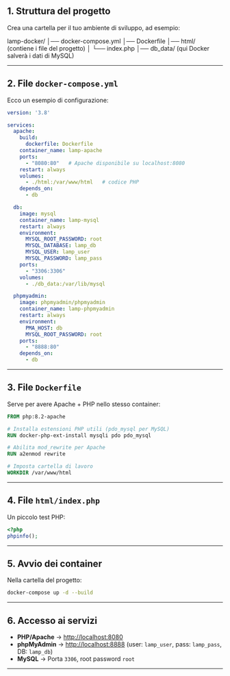 ## 1. Struttura del progetto

Crea una cartella per il tuo ambiente di sviluppo, ad esempio:

lamp-docker/
│── docker-compose.yml
│── Dockerfile
│── html/               (contiene i file del progetto)
│    └── index.php
│── db_data/            (qui Docker salverà i dati di MySQL)

---

## 2. File `docker-compose.yml`

Ecco un esempio di configurazione:

```yaml
version: '3.8'

services:
  apache:
    build:
      dockerfile: Dockerfile
    container_name: lamp-apache
    ports:
      - "8080:80"   # Apache disponibile su localhost:8080
    restart: always
    volumes:
      - ./html:/var/www/html   # codice PHP
    depends_on:
      - db

  db:
    image: mysql
    container_name: lamp-mysql
    restart: always
    environment:
      MYSQL_ROOT_PASSWORD: root
      MYSQL_DATABASE: lamp_db
      MYSQL_USER: lamp_user
      MYSQL_PASSWORD: lamp_pass
    ports:
      - "3306:3306"
    volumes:
      - ./db_data:/var/lib/mysql

  phpmyadmin:
    image: phpmyadmin/phpmyadmin
    container_name: lamp-phpmyadmin
    restart: always
    environment:
      PMA_HOST: db
      MYSQL_ROOT_PASSWORD: root
    ports:
      - "8888:80"
    depends_on:
      - db
```

---

## 3. File `Dockerfile`

Serve per avere Apache + PHP nello stesso container:

```dockerfile
FROM php:8.2-apache

# Installa estensioni PHP utili (pdo_mysql per MySQL)
RUN docker-php-ext-install mysqli pdo pdo_mysql

# Abilita mod_rewrite per Apache
RUN a2enmod rewrite

# Imposta cartella di lavoro
WORKDIR /var/www/html
```

---

## 4. File `html/index.php`

Un piccolo test PHP:

```php
<?php
phpinfo();
```

---

## 5. Avvio dei container

Nella cartella del progetto:

```bash
docker-compose up -d --build
```

---

## 6. Accesso ai servizi

* **PHP/Apache** → [http://localhost:8080](http://localhost:8080)
* **phpMyAdmin** → [http://localhost:8888](http://localhost:8888)
  (user: `lamp_user`, pass: `lamp_pass`, DB: `lamp_db`)
* **MySQL** → Porta `3306`, root password `root`

---

